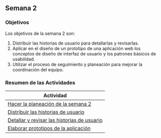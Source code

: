## Semana 2

### Objetivos

Los objetivos de la semana 2 son:

1. Distribuir las historias de usuario para detallarlas y revisarlas.
2. Aplicar en el diseño de un prototipo de una aplicación web los conceptos de diseño de interfaz de usuario y
   los patrones básicos de usabilidad.
3. Utilizar el proceso de seguimiento y planeación para mejorar la coordinación del equipo.

### Resumen de las Actividades

| Actividad                                                  |
| ---------------------------------------------------------- |
| [Hacer la planeación de la semana 2](s2_syp.md)               |
| [Distribuir las historias de usuario](s2_distribucion.md)     |
| [Detallar y revisar las historias de usuario](s2_detallar.md) |
| [Elaborar prototipos de la aplicación ](s2_prototipos.md)     |
